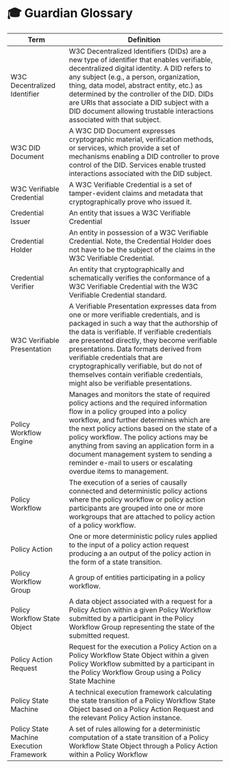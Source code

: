# 🎓 Guardian Glossary

| Term                                     | Definition                                                                                                                                                                                                                                                                                                                                                                                                                                      |
| ---------------------------------------- | ----------------------------------------------------------------------------------------------------------------------------------------------------------------------------------------------------------------------------------------------------------------------------------------------------------------------------------------------------------------------------------------------------------------------------------------------- |
| W3C Decentralized Identifier             | W3C Decentralized Identifiers (DIDs) are a new type of identifier that enables verifiable, decentralized digital identity. A DID refers to any subject (e.g., a person, organization, thing, data model, abstract entity, etc.) as determined by the controller of the DID. DIDs are URIs that associate a DID subject with a DID document allowing trustable interactions associated with that subject.                                        |
| W3C DID Document                         | A W3C DID Document expresses cryptographic material, verification methods, or services, which provide a set of mechanisms enabling a DID controller to prove control of the DID. Services enable trusted interactions associated with the DID subject.                                                                                                                                                                                          |
| W3C Verifiable Credential                | A W3C Verifiable Credential is a set of tamper-evident claims and metadata that cryptographically prove who issued it.                                                                                                                                                                                                                                                                                                                          |
| Credential Issuer                        | An entity that issues a W3C Verifiable Credential                                                                                                                                                                                                                                                                                                                                                                                               |
| Credential Holder                        | An entity in possession of a W3C Verifiable Credential. Note, the Credential Holder does not have to be the subject of the claims in the W3C Verifiable Credential.                                                                                                                                                                                                                                                                             |
| Credential Verifier                      | An entity that cryptographically and schematically verifies the conformance of a W3C Verifiable Credential with the W3C Verifiable Credential standard.                                                                                                                                                                                                                                                                                         |
| W3C Verifiable Presentation              | A Verifiable Presentation expresses data from one or more verifiable credentials, and is packaged in such a way that the authorship of the data is verifiable. If verifiable credentials are presented directly, they become verifiable presentations. Data formats derived from verifiable credentials that are cryptographically verifiable, but do not of themselves contain verifiable credentials, might also be verifiable presentations. |
| Policy Workflow Engine                   | Manages and monitors the state of required policy actions and the required information flow in a policy grouped into a policy workflow, and further determines which are the next policy actions based on the state of a policy workflow. The policy actions may be anything from saving an application form in a document management system to sending a reminder e-mail to users or escalating overdue items to management.                   |
| Policy Workflow                          | The execution of a series of causally connected and deterministic policy actions where the policy workflow or policy action participants are grouped into one or more workgroups that are attached to policy action of a policy workflow.                                                                                                                                                                                                       |
| Policy Action                            | One or more deterministic policy rules applied to the input of a policy action request producing a an output of the policy action in the form of a state transition.                                                                                                                                                                                                                                                                            |
| Policy Workflow Group                    | A group of entities participating in a policy workflow.                                                                                                                                                                                                                                                                                                                                                                                         |
| Policy Workflow State Object             | A data object associated with a request for a Policy Action within a given Policy Workflow submitted by a participant in the Policy Workflow Group representing the state of the submitted request.                                                                                                                                                                                                                                             |
| Policy Action Request                    | Request for the execution a Policy Action on a Policy Workflow State Object within a given Policy Workflow submitted by a participant in the Policy Workflow Group using a Policy State Machine                                                                                                                                                                                                                                                 |
| Policy State Machine                     | A technical execution framework calculating the state transition of a Policy Workflow State Object based on a Policy Action Request and the relevant Policy Action instance.                                                                                                                                                                                                                                                                    |
| Policy State Machine Execution Framework | A set of rules allowing for a deterministic computation of a state transition of a Policy Workflow State Object through a Policy Action within a Policy Workflow                                                                                                                                                                                                                                                                                |
